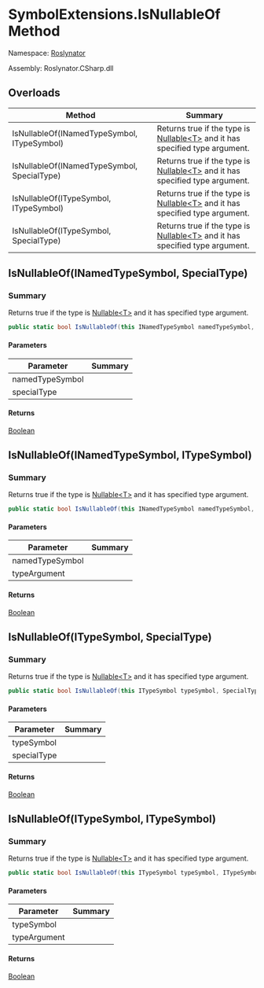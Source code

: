 # SymbolExtensions\.IsNullableOf Method

Namespace: [Roslynator](../../README.md)

Assembly: Roslynator\.CSharp\.dll

## Overloads

| Method | Summary |
| ------ | ------- |
| IsNullableOf\(INamedTypeSymbol, ITypeSymbol\) | Returns true if the type is [Nullable\<T>](https://docs.microsoft.com/en-us/dotnet/api/system.nullable-1) and it has specified type argument\. |
| IsNullableOf\(INamedTypeSymbol, SpecialType\) | Returns true if the type is [Nullable\<T>](https://docs.microsoft.com/en-us/dotnet/api/system.nullable-1) and it has specified type argument\. |
| IsNullableOf\(ITypeSymbol, ITypeSymbol\) | Returns true if the type is [Nullable\<T>](https://docs.microsoft.com/en-us/dotnet/api/system.nullable-1) and it has specified type argument\. |
| IsNullableOf\(ITypeSymbol, SpecialType\) | Returns true if the type is [Nullable\<T>](https://docs.microsoft.com/en-us/dotnet/api/system.nullable-1) and it has specified type argument\. |

## IsNullableOf\(INamedTypeSymbol, SpecialType\)

### Summary

Returns true if the type is [Nullable\<T>](https://docs.microsoft.com/en-us/dotnet/api/system.nullable-1) and it has specified type argument\.

```csharp
public static bool IsNullableOf(this INamedTypeSymbol namedTypeSymbol, SpecialType specialType)
```

#### Parameters

| Parameter | Summary |
| --------- | ------- |
| namedTypeSymbol | |
| specialType | |

#### Returns

[Boolean](https://docs.microsoft.com/en-us/dotnet/api/system.boolean)




## IsNullableOf\(INamedTypeSymbol, ITypeSymbol\)

### Summary

Returns true if the type is [Nullable\<T>](https://docs.microsoft.com/en-us/dotnet/api/system.nullable-1) and it has specified type argument\.

```csharp
public static bool IsNullableOf(this INamedTypeSymbol namedTypeSymbol, ITypeSymbol typeArgument)
```

#### Parameters

| Parameter | Summary |
| --------- | ------- |
| namedTypeSymbol | |
| typeArgument | |

#### Returns

[Boolean](https://docs.microsoft.com/en-us/dotnet/api/system.boolean)




## IsNullableOf\(ITypeSymbol, SpecialType\)

### Summary

Returns true if the type is [Nullable\<T>](https://docs.microsoft.com/en-us/dotnet/api/system.nullable-1) and it has specified type argument\.

```csharp
public static bool IsNullableOf(this ITypeSymbol typeSymbol, SpecialType specialType)
```

#### Parameters

| Parameter | Summary |
| --------- | ------- |
| typeSymbol | |
| specialType | |

#### Returns

[Boolean](https://docs.microsoft.com/en-us/dotnet/api/system.boolean)




## IsNullableOf\(ITypeSymbol, ITypeSymbol\)

### Summary

Returns true if the type is [Nullable\<T>](https://docs.microsoft.com/en-us/dotnet/api/system.nullable-1) and it has specified type argument\.

```csharp
public static bool IsNullableOf(this ITypeSymbol typeSymbol, ITypeSymbol typeArgument)
```

#### Parameters

| Parameter | Summary |
| --------- | ------- |
| typeSymbol | |
| typeArgument | |

#### Returns

[Boolean](https://docs.microsoft.com/en-us/dotnet/api/system.boolean)




